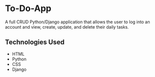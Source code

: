 # To-Do-App
A full CRUD Python/Django application that allows the user to log into an account and view, create, update, and delete their daily tasks.

## Technologies Used
- HTML
- Python
- CSS
- Django

